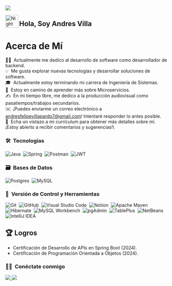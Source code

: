 <img src="https://github.com/AndresFelipeVilla/AndresFelipeVilla/blob/master/Img/Sin%20t%C3%ADtulo%20(2).png">

<img alt="Night Coding" src="./assets/Hand%20Wave.gif" width='40' align="left"/><h2 align="left">Hola, Soy Andres Villa</h2>

# Acerca de Mí

👨‍💻 &nbsp;Actualmente me dedico al desarrollo de software como desarrollador de backend.\
💡 &nbsp;Me gusta explorar nuevas tecnologías y desarrollar soluciones de software.\
🎓 &nbsp;Actualmente estoy terminando mi carrera de Ingeniería de Sistemas.\
🌱 &nbsp;Estoy en camino de aprender más sobre Microservicios.\
✍️ &nbsp;En mi tiempo libre, me dedico a la producción audiovisual como pasatiempos/trabajos secundarios.\
✉️ &nbsp;¡Puedes enviarme un correo electrónico a andresfelipevillapardo7@gmail.com! Intentaré responder lo antes posible.\
📄 &nbsp;Echa un vistazo a mi currículum para obtener más detalles sobre mí. ¡Estoy abierto a recibir comentarios y sugerencias!\


### 🛠 &nbsp;Tecnologías

![Java](https://img.shields.io/badge/java-%23ED8B00.svg?style=for-the-badge&logo=java&logoColor=white)&nbsp;
![Spring](https://img.shields.io/badge/spring-%236DB33F.svg?style=for-the-badge&logo=spring&logoColor=white)&nbsp;
![Postman](https://img.shields.io/badge/Postman-FF6C37?style=for-the-badge&logo=postman&logoColor=white)&nbsp;
![JWT](https://img.shields.io/badge/JWT-black?style=for-the-badge&logo=JSON%20web%20tokens)&nbsp;

### 🗃 &nbsp;Bases de Datos

![Postgres](https://img.shields.io/badge/postgres-%23316192.svg?style=for-the-badge&logo=postgresql&logoColor=white)&nbsp;
![MySQL](https://img.shields.io/badge/mysql-%2300f.svg?style=for-the-badge&logo=mysql&logoColor=white)&nbsp;

### 🧰 &nbsp;Versión de Control y Herramientas 

![Git](https://img.shields.io/badge/git-%23F05033.svg?style=for-the-badge&logo=git&logoColor=white)&nbsp;
![GitHub](https://img.shields.io/badge/github-%23121011.svg?style=for-the-badge&logo=github&logoColor=white)&nbsp;
![Visual Studio Code](https://img.shields.io/badge/Visual%20Studio%20Code-0078d7.svg?style=for-the-badge&logo=visual-studio-code&logoColor=white)&nbsp;
![Notion](https://img.shields.io/badge/Notion-%23000000.svg?style=for-the-badge&logo=notion&logoColor=white)&nbsp;
![Apache Maven](https://img.shields.io/badge/Apache%20Maven-C71A36?style=for-the-badge&logo=Apache%20Maven&logoColor=white)&nbsp;
![Hibernate](https://img.shields.io/badge/Hibernate-59666C?style=for-the-badge&logo=hibernate&logoColor=white)&nbsp;
![MySQL Workbench](https://img.shields.io/badge/MySQL%20Workbench-4479A1?style=for-the-badge&logo=mysql&logoColor=white)&nbsp;
![pgAdmin](https://img.shields.io/badge/pgAdmin-316192?style=for-the-badge&logo=postgresql&logoColor=white)&nbsp;
![TablePlus](https://img.shields.io/badge/TablePlus-F80000?style=for-the-badge&logo=tableplus&logoColor=white)&nbsp;
![NetBeans](https://img.shields.io/badge/NetBeans-1B6AC6?style=for-the-badge&logo=apachenetbeanside&logoColor=white)&nbsp;
![IntelliJ IDEA](https://img.shields.io/badge/IntelliJ-000000.svg?style=for-the-badge&logo=intellij-idea&logoColor=white)&nbsp;

## 🏆 Logros
- Certificación de Desarrollo de APIs en Spring Boot (2024).
- Certificación de Programación Orientada a Objetos (2024).

### 🤝🏻 &nbsp;Conéctate conmigo

<a href="https://www.linkedin.com/in/andres-felipe-villa-pardo/">
    <img src="https://img.shields.io/badge/-Linkedin%20-0077B5?style=flat&logo=Linkedin&logoColor=white"/>
</a>
<a href="mailto:andresfelipevillapardo7@gmail.com">
    <img src="https://img.shields.io/badge/-Email-D14836?style=flat&logo=Gmail&logoColor=white"/>
</a>

<!--
**AndresFelipeVilla/AndresFelipeVilla** is a ✨ _special_ ✨ repository because its `README.md` (this file) appears on your GitHub profile.

Here are some ideas to get you started:

- 🔭 I’m currently working on ...
- 🌱 I’m currently learning ...
- 👯 I’m looking to collaborate on ...
- 🤔 I’m looking for help with ...
- 💬 Ask me about ...
- 📫 How to reach me: ...
- 😄 Pronouns: ...
- ⚡ Fun fact: ...
-->
